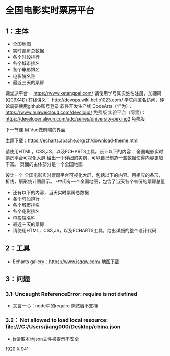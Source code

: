 # 全国电影实时票房平台
## 1：主体
- 全国地图
- 实时票房总数据
- 各个时段排行
- 各个城市排名
- 各个电影排名
- 电影院名称
- 最近三天的票房

课堂派平台： https://www.ketangpai.com/ 请使用学号真实姓名注册，加课码(QC9X4D)
在线讲义： http://devops.wiki.hello1023.com/ 学院内匿名访问，评论需要使用github账号登录
软件开发生产线 CodeArts（华为）： https://www.huaweicloud.com/devcloud/ 免费版
实验平台（阿里）： https://developer.aliyun.com/adc/series/university-peking2 免费版

下一节课 用 Vue做前端的界面 


主题下载：https://echarts.apache.org/zh/download-theme.html

请使用HTML，CSS,JS，以及ECHARTS工具。设计以下的内容： 全国电影实时票房平台可视化大屏
给出一个详细的实例，可以自己制造一些数据使得内容更加丰富。
页面的主体部分是一个全国地图

设计一个 全国电影实时票房平台可视化大屏，包括以下的内容。用相应的条形，折线，扇形统计图展示。
-中间有一个全国地图，包含了当天各个省份的票房总量
- 还有以下的内容，当天实时票房总数据
- 各个时段排行
- 各个城市排名
- 各个电影排名
- 电影院名称
- 最近三天的票房
- 请使用HTML，CSS,JS，以及ECHARTS工具，给出详细的整个设计代码

## 2：工具
- Echarts gallery：https://www.isqqw.com/
[地图下载](https://www.isqqw.com/geojson)
## 3：问题
### 3.1: Uncaught ReferenceError: require is not defined
- 文言一心：node中的require 浏览器不支持 

### 3.2： Not allowed to load local resource: file:///C:/Users/jiang000/Desktop/china.json
- js读取本地json文件被提示不安全

1920 X 941 
